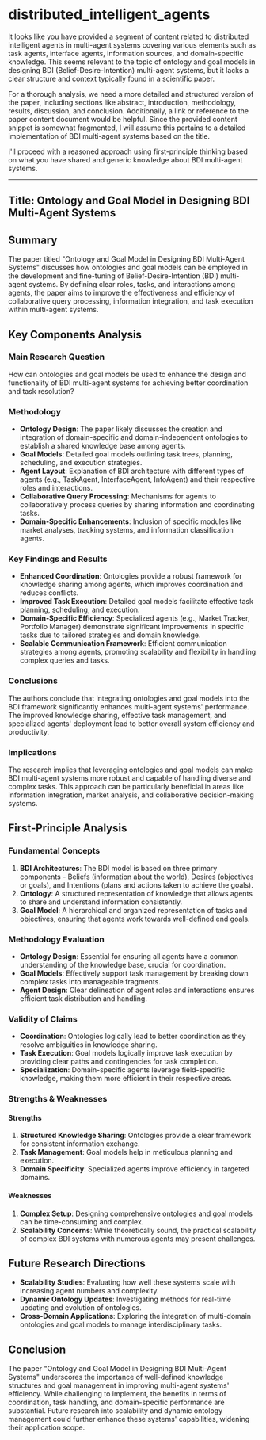 # distributed_intelligent_agents

It looks like you have provided a segment of content related to distributed intelligent agents in multi-agent systems covering various elements such as task agents, interface agents, information sources, and domain-specific knowledge. This seems relevant to the topic of ontology and goal models in designing BDI (Belief-Desire-Intention) multi-agent systems, but it lacks a clear structure and context typically found in a scientific paper.

For a thorough analysis, we need a more detailed and structured version of the paper, including sections like abstract, introduction, methodology, results, discussion, and conclusion. Additionally, a link or reference to the paper content document would be helpful. Since the provided content snippet is somewhat fragmented, I will assume this pertains to a detailed implementation of BDI multi-agent systems based on the title.

I'll proceed with a reasoned approach using first-principle thinking based on what you have shared and generic knowledge about BDI multi-agent systems.

---

## Title: Ontology and Goal Model in Designing BDI Multi-Agent Systems

## Summary
The paper titled "Ontology and Goal Model in Designing BDI Multi-Agent Systems" discusses how ontologies and goal models can be employed in the development and fine-tuning of Belief-Desire-Intention (BDI) multi-agent systems. By defining clear roles, tasks, and interactions among agents, the paper aims to improve the effectiveness and efficiency of collaborative query processing, information integration, and task execution within multi-agent systems.

## Key Components Analysis

### Main Research Question
How can ontologies and goal models be used to enhance the design and functionality of BDI multi-agent systems for achieving better coordination and task resolution?

### Methodology

- **Ontology Design**: The paper likely discusses the creation and integration of domain-specific and domain-independent ontologies to establish a shared knowledge base among agents.
- **Goal Models**: Detailed goal models outlining task trees, planning, scheduling, and execution strategies.
- **Agent Layout**: Explanation of BDI architecture with different types of agents (e.g., TaskAgent, InterfaceAgent, InfoAgent) and their respective roles and interactions.
- **Collaborative Query Processing**: Mechanisms for agents to collaboratively process queries by sharing information and coordinating tasks.
- **Domain-Specific Enhancements**: Inclusion of specific modules like market analyses, tracking systems, and information classification agents.

### Key Findings and Results 

- **Enhanced Coordination**: Ontologies provide a robust framework for knowledge sharing among agents, which improves coordination and reduces conflicts.
- **Improved Task Execution**: Detailed goal models facilitate effective task planning, scheduling, and execution.
- **Domain-Specific Efficiency**: Specialized agents (e.g., Market Tracker, Portfolio Manager) demonstrate significant improvements in specific tasks due to tailored strategies and domain knowledge.
- **Scalable Communication Framework**: Efficient communication strategies among agents, promoting scalability and flexibility in handling complex queries and tasks.

### Conclusions

The authors conclude that integrating ontologies and goal models into the BDI framework significantly enhances multi-agent systems' performance. The improved knowledge sharing, effective task management, and specialized agents' deployment lead to better overall system efficiency and productivity.

### Implications

The research implies that leveraging ontologies and goal models can make BDI multi-agent systems more robust and capable of handling diverse and complex tasks. This approach can be particularly beneficial in areas like information integration, market analysis, and collaborative decision-making systems.

## First-Principle Analysis

### Fundamental Concepts

1. **BDI Architectures**: The BDI model is based on three primary components - Beliefs (information about the world), Desires (objectives or goals), and Intentions (plans and actions taken to achieve the goals).
2. **Ontology**: A structured representation of knowledge that allows agents to share and understand information consistently.
3. **Goal Model**: A hierarchical and organized representation of tasks and objectives, ensuring that agents work towards well-defined end goals.

### Methodology Evaluation

- **Ontology Design**: Essential for ensuring all agents have a common understanding of the knowledge base, crucial for coordination.
- **Goal Models**: Effectively support task management by breaking down complex tasks into manageable fragments.
- **Agent Design**: Clear delineation of agent roles and interactions ensures efficient task distribution and handling.

### Validity of Claims

- **Coordination**: Ontologies logically lead to better coordination as they resolve ambiguities in knowledge sharing.
- **Task Execution**: Goal models logically improve task execution by providing clear paths and contingencies for task completion.
- **Specialization**: Domain-specific agents leverage field-specific knowledge, making them more efficient in their respective areas.

### Strengths & Weaknesses

#### Strengths

1. **Structured Knowledge Sharing**: Ontologies provide a clear framework for consistent information exchange.
2. **Task Management**: Goal models help in meticulous planning and execution.
3. **Domain Specificity**: Specialized agents improve efficiency in targeted domains.

#### Weaknesses

1. **Complex Setup**: Designing comprehensive ontologies and goal models can be time-consuming and complex.
2. **Scalability Concerns**: While theoretically sound, the practical scalability of complex BDI systems with numerous agents may present challenges.

## Future Research Directions

- **Scalability Studies**: Evaluating how well these systems scale with increasing agent numbers and complexity.
- **Dynamic Ontology Updates**: Investigating methods for real-time updating and evolution of ontologies.
- **Cross-Domain Applications**: Exploring the integration of multi-domain ontologies and goal models to manage interdisciplinary tasks.

## Conclusion

The paper "Ontology and Goal Model in Designing BDI Multi-Agent Systems" underscores the importance of well-defined knowledge structures and goal management in improving multi-agent systems' efficiency. While challenging to implement, the benefits in terms of coordination, task handling, and domain-specific performance are substantial. Future research into scalability and dynamic ontology management could further enhance these systems' capabilities, widening their application scope.